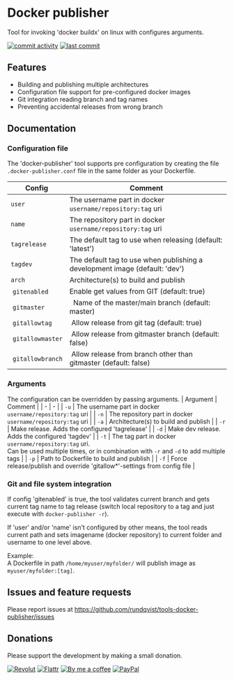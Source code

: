 # Docker publisher
Tool for invoking 'docker buildx' on linux with configures arguments.

[![commit activity](https://img.shields.io/github/commit-activity/m/rundqvist/tools-docker-publisher)](https://github.com/rundqvist/tools-docker-publisher)
[![last commit](https://img.shields.io/github/last-commit/rundqvist/tools-docker-publisher.svg)](https://github.com/rundqvist/tools-docker-publisher)

## Features
* Building and publishing multiple architectures
* Configuration file support for pre-configured docker images
* Git integration reading branch and tag names
* Preventing accidental releases from wrong branch

## Documentation
### Configuration file 
The 'docker-publisher' tool supports pre configuration by creating the file ```.docker-publisher.conf``` file in the same folder as your Dockerfile.

| Config | Comment |
| - | - |
| ```user``` | The username part in docker ```username/repository:tag``` uri |
| ```name``` | The repository part in docker ```username/repository:tag``` uri |
| ```tagrelease``` | The default tag to use when releasing (default: 'latest') |
| ```tagdev``` | The default tag to use when publishing a development image (default: 'dev') |
| ```arch``` | Architecture(s) to build and publish |
| ```gitenabled``` | Enable get values from GIT (default: true) |
| ```gitmaster``` |  Name of the master/main branch (default: master) |
| ```gitallowtag``` | Allow release from git tag (default: true) |
| ```gitallowmaster``` | Allow release from gitmaster branch (default: false) |
| ```gitallowbranch``` | Allow release from branch other than gitmaster (default: false) |

### Arguments
The configuration can be overridden by passing arguments.
| Argument | Comment |
| - | - |
| ```-u``` | The username part in docker ```username/repository:tag``` uri |
| ```-n``` | The repository part in docker ```username/repository:tag``` uri |
| ```-a``` | Architecture(s) to build and publish |
| ```-r``` | Make release. Adds the configured 'tagrelease' |
| ```-d``` | Make dev release. Adds the configured 'tagdev' |
| ```-t``` | The tag part in docker ```username/repository:tag``` uri.<br/>Can be used multiple times, or in combination with ```-r``` and ```-d``` to add multiple tags |
| ```-p``` | Path to Dockerfile to build and publish |
| ```-f``` | Force release/publish and override 'gitallow*'-settings from config file |

### Git and file system integration
If config 'gitenabled' is true, the tool validates current branch and gets current tag name to tag release (switch local repository to a tag and just execute with ```docker-publisher -r```).

If 'user' and/or 'name' isn't configured by other means, the tool reads current path and sets imagename (docker repository) to current folder and username to one level above.

Example:<br/>
A Dockerfile in path ```/home/myuser/myfolder/``` will publish image as ```myuser/myfolder:[tag]```.

## Issues and feature requests
Please report issues at https://github.com/rundqvist/tools-docker-publisher/issues

## Donations
Please support the development by making a small donation.

[![Revolut](https://img.shields.io/badge/support-Revolut-0665eb)](https://revolut.me/qvist)
[![Flattr](https://img.shields.io/badge/support-Flattr-brightgreen)](https://flattr.com/@rundqvist)
[![By me a coffee](https://img.shields.io/badge/support-Buy%20me%20a%20coffee-orange)](https://www.buymeacoffee.com/rundqvist)
[![PayPal](https://img.shields.io/badge/support-PayPal-blue)](https://www.paypal.com/cgi-bin/webscr?cmd=_s-xclick&hosted_button_id=SZ7J9JL9P5DGE&source=url)